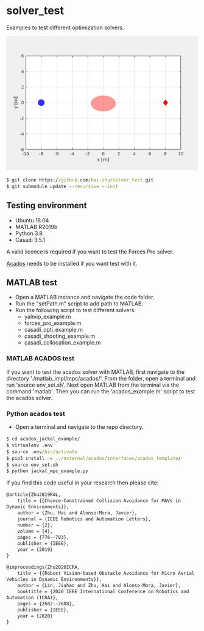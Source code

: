 # solver_test
Examples to test different optimization solvers.

![collision avoidance of a double-integrator robots](./imgs/di_ca.gif)

```cmd
$ git clone https://github.com/hai-zhu/solver_test.git
$ git submodule update --recursive --init
```

## Testing environment
* Ubuntu 18.04
* MATLAB R2019b
* Python 3.8
* Casadi 3.5.1

A valid licence is required if you want to test the Forces Pro solver.

[Acados](https://docs.acados.org/index.html) needs to be installed if you want test with it.

## MATLAB test
* Open a MATLAB instance and navigate the code folder.
* Run the "setPath.m" script to add path to MATLAB.
* Run the following script to test different solvers:
    * yalmip_example.m
    * forces_pro_example.m
    * casadi_opti_example.m
    * casadi_shooting_example.m
    * casadi_collocation_example.m

### MATLAB ACADOS test
If you want to test the acados solver with MATLAB, first navigate to the directory './matlab_impl/mpc/acados/'. From the folder, open a terminal and run 'source env_set.sh'. Next open MATLAB from the terminal via the command 'matlab'. Then you can run the 'acados_example.m' script to test the acados solver. 

### Python acados test
* Open a terminal and navigate to the repo directory.
```cmd
$ cd acados_jackal_example/
$ virtualenv .env
$ source .env/bin/activate
$ pip3 install -e ../external/acados/interfaces/acados_template/
$ source env_set.sh
$ python jackal_mpc_example.py
``` 

If you find this code useful in your research then please cite:
```
@article{Zhu2019RAL,
    title = {{Chance-Constrained Collision Avoidance for MAVs in Dynamic Environments}},
    author = {Zhu, Hai and Alonso-Mora, Javier},
    journal = {IEEE Robotics and Automation Letters},
    number = {2},
    volume = {4},
    pages = {776--783},
    publisher = {IEEE},
    year = {2019}
}
```
```
@inproceedings{Zhu2020ICRA,
    title = {{Robust Vision-based Obstacle Avoidance for Micro Aerial Vehicles in Dynamic Environments}},
    author = {Lin, Jiahao and Zhu, Hai and Alonso-Mora, Javier},
    booktitle = {2020 IEEE International Conference on Robotics and Automation (ICRA)},
    pages = {2682--2688},
    publisher = {IEEE},
    year = {2020}
}
```

